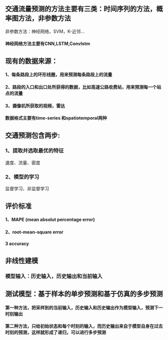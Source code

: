 
## 交通流量预测的方法主要有三类：时间序列的方法，概率图方法，非参数方法
非参数方法：神经网络，SVM，K-近邻...
#### 神经网络方法主要有CNN,LSTM,Convlstm
## 现有的数据来源：
#### 1、每条路段上的环形线圈，用来预测每条路段上的流量
#### 2、路段的入口和出口处所获得的数据，比如高速公路收费站，用来预测每一个站点的流量
#### 3、摄像机所获取的视频，雷达
#### 数据格式主要有time-series 和spatiotemporal两种
## 交通预测包含两步:
### 1、提取并选取最优的特征
速度、流量、密度
### 2、模型的学习
监督学习、非监督学习
## 评价标准
#### 1、MAPE (mean absolut percentage error)
#### 2、root-mean-square error
#### 3 accuracy

## 非线性建模
### 模型输入：历史输入，历史输出和当前输入
## 测试模型：基于样本的单步预测和基于仿真的多步预测
#### 第一种方法，把采样到的当前输入，历史输入和历史输出作为模型输入，预测下一时刻输出
#### 第二种方法，只给初始状态和每个时刻的输入，而历史输出来自于模型自身在过去时刻的预测，这样就形成了递归，可以进行多步预测
